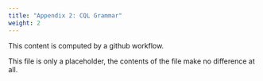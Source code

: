 ```yaml
---
title: "Appendix 2: CQL Grammar"
weight: 2
---
```

<!---
-- Copyright (c) Meta Platforms, Inc. and affiliates.
--
-- This source code is licensed under the MIT license found in the
-- LICENSE file in the root directory of this source tree.
-->

This content is computed by a github workflow.

This file is only a placeholder, the contents of the file make no difference at all.

<!-- I_AM_A_STUB -->